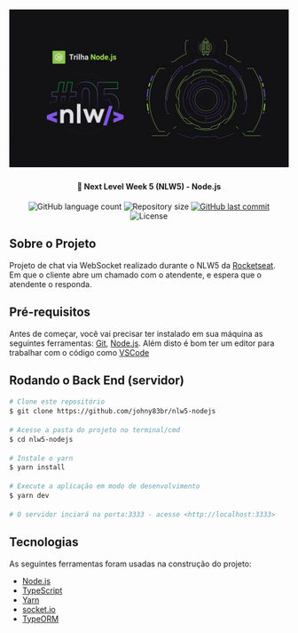 <h1 align="center">
  <img alt="NextLevelWeek" title="#NextLevelWeek" src="./public/images/nlw5.jpg" />
</h1>

<h4 align="center">🚀 Next Level Week 5 (NLW5) - Node.js</h4>

<p align="center">
  <img alt="GitHub language count" src="https://img.shields.io/github/languages/count/johny83br/nlw5-nodejs?color=%2304D361">

  <img alt="Repository size" src="https://img.shields.io/github/repo-size/johny83br/nlw5-nodejs">
  
  <a href="https://github.com/johny83br/nlw5-nodejs/commits/master">
    <img alt="GitHub last commit" src="https://img.shields.io/github/last-commit/johny83br/nlw5-nodejs">
  </a>

  <img alt="License" src="https://img.shields.io/badge/license-MIT-brightgreen">

</p>

## Sobre o Projeto

Projeto de chat via WebSocket realizado durante o NLW5 da <a href="https://rocketseat.com.br/">Rocketseat</a>. Em que o cliente abre um chamado com o atendente, e espera que o atendente o responda.

## Pré-requisitos

Antes de começar, você vai precisar ter instalado em sua máquina as seguintes ferramentas:
[Git](https://git-scm.com), [Node.js](https://nodejs.org/en/). 
Além disto é bom ter um editor para trabalhar com o código como [VSCode](https://code.visualstudio.com/)

## Rodando o Back End (servidor)

```bash
# Clone este repositório
$ git clone https://github.com/johny83br/nlw5-nodejs

# Acesse a pasta do projeto no terminal/cmd
$ cd nlw5-nodejs

# Instale o yarn
$ yarn install

# Execute a aplicação em modo de desenvolvimento
$ yarn dev

# O servidor inciará na porta:3333 - acesse <http://localhost:3333>
```

## Tecnologias

As seguintes ferramentas foram usadas na construção do projeto:

- [Node.js](https://nodejs.org/en/)
- [TypeScript](https://www.typescriptlang.org/)
- [Yarn](https://yarnpkg.com/)
- [socket.io](https://socket.io/)
- [TypeORM](https://typeorm.io/)
